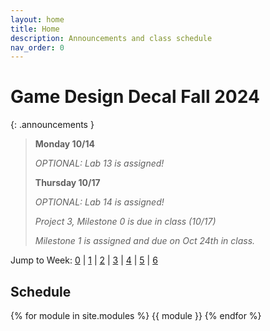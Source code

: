 ```yaml
---
layout: home
title: Home
description: Announcements and class schedule
nav_order: 0
---
```


# Game Design Decal Fall 2024

{: .announcements }
> **Monday 10/14**
>
> *OPTIONAL: Lab 13 is assigned!*
>
> **Thursday 10/17**
>
> *OPTIONAL: Lab 14 is assigned!*
>
> *Project 3, Milestone 0 is due in class (10/17)*
>
> *Milestone 1 is assigned and due on Oct 24th in class.*
> 

Jump to Week: [0](#week-0) \| [1](#week-1) \| [2](#week-2) \| [3](#week-3) \| [4](#week-4) \| [5](#week-5) \| [6](#week-6)

<!-- \| [2](#week-2) \| [3](#week-3) \| [4](#week-4) \| [5](#week-5) \| [6](#week-6) \| [7](#week-7) \| [8](#week-8) \| [9](#week-9) \| [10](#week-10) \| [11](#week-11) \| [12](#week-12) \| [13](#week-13) \| [14](#week-14) -->
## Schedule

{% for module in site.modules %}
{{ module }}
{% endfor %}

[Lab 0: Setup Unity]: ./pages/labs/lab0/lab0
[Lab 1]: ./pages/labs/lab1/lab1
[Lab 2]: ./pages/labs/lab2/lab2
[Lab 3]: ./pages/labs/lab3/lab3
[Lab 4]: ./pages/labs/lab4/lab4
[Lab 5]: ./pages/labs/lab5/lab5
[Lab 6]: ./pages/labs/lab6/lab6
[Lab 7]: ./pages/labs/lab7/lab7
[Lab 8]: ./pages/labs/lab8/lab8
[Lab 9]: ./pages/labs/lab9/lab9
[Lab 10]: ./pages/labs/lab10/lab10
[Lab 11]: ./pages/labs/lab11/lab11
[Lab 12]: ./pages/labs/lab12/lab12
[Lab 13]: ./pages/labs/lab13/lab13
[Lab 14]: ./pages/labs/lab14/lab14
[Lab 15]: ./pages/labs/lab15/lab15
[Lab 16]: ./pages/labs/lab16/lab16
[Lab 17]: ./pages/labs/lab17/lab17
[Project 1]: ./pages/projects/Projects
[Project 2]: ./pages/projects/project2/project2
[Project 3]: ./pages/projects/project3/project3

[form]: https://forms.gle/WrDUcRKpRqHvDXwA7

[Apply]: https://tinyurl.com/fa24gddapp


